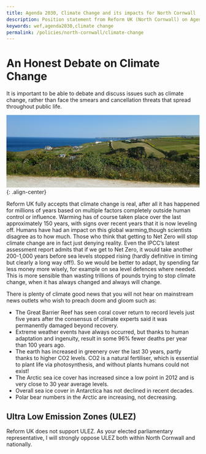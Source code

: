 ```yaml
---
title: Agenda 2030, Climate Change and its impacts for North Cornwall
description: Position statement from Reform UK (North Cornwall) on Agenda 2030 and Climate Change
keywords: wef,agenda2030,climate change
permalink: /policies/north-cornwall/climate-change
---
```

# An Honest Debate on Climate Change
It is important to be able to debate and discuss issues such as climate change,
rather than face the smears and cancellation threats that spread throughout
public life.

![climate change][climate change]{: .align-center}

Reform UK fully accepts that climate change is real, after all it has happened
for millions of years based on multiple factors completely outside human
control or influence. Warming has of course taken place over the last
approximately 150 years, with signs over recent years that it is now leveling
off. Humans have had an impact on this global warming,though scientists
disagree as to how much. Those who think that getting to Net Zero will stop
climate change are in fact just denying reality. Even the IPCC’s latest
assessment report admits that if we get to Net Zero, it would take another
200-1,000 years before sea levels stopped rising (hardly definitive in timing
but clearly a long way off!). So we would be better to adapt, by spending far
less money more wisely, for example on sea level defences where needed. This
is more sensible than wasting trillions of pounds trying to stop climate
change, when it has always changed and always will change.

There is plenty of climate good news that you will not hear on mainstream news
outlets who wish to preach doom and gloom such as:

* The Great Barrier Reef has seen coral cover return to record levels just five
years after the consensus of climate experts said it was permanently damaged
beyond recovery.
* Extreme weather events have always occurred, but thanks to human adaptation
and ingenuity, result in some 96% fewer deaths per year than 100 years ago. 
* The earth has increased in greenery over the last 30 years, partly thanks
to higher CO2 levels. CO2 is a natural fertiliser, which is essential to
plant life via photosynthesis, and without plants humans could not exist!
* The Arctic sea ice cover has increased since a low point in 2012 and is very
close to 30 year average levels.
* Overall sea ice cover in Antarctica has not declined in recent decades.
* Polar bear numbers in the Arctic are increasing, not decreasing.

## Ultra Low Emission Zones (ULEZ)
Reform UK does not support ULEZ. As your elected parliamentary representative, 
I will strongly oppose ULEZ both within North Cornwall and nationally.


[1]: https://www.gov.uk/government/publications/agenda-2030-delivering-the-global-goals
[2]: https://sdgs.un.org/2030agenda
[climate change]: /assets/images/manifesto/climate-change-800x300.jpg "Climate change in Cornwall?"
